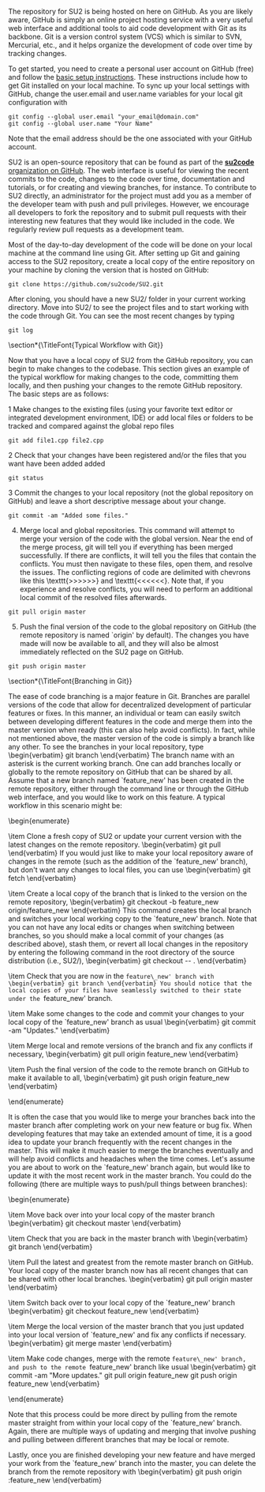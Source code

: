 The repository for SU2 is being hosted on here on GitHub. As you are likely aware, GitHub is simply an online project hosting service with a very useful web interface and additional tools to aid code development with Git as its backbone. Git is a version control system (VCS) which is similar to SVN, Mercurial, etc., and it helps organize the development of code over time by tracking changes. 

To get started, you need to create a personal user account on GitHub (free) and follow the [basic setup instructions](https://help.github.com/articles/set-up-git). These instructions include how to get Git installed on your local machine. To sync up your local settings with GitHub, change the user.email and user.name variables for your local git configuration with
```
git config --global user.email "your_email@domain.com" 
git config --global user.name "Your Name"
```
Note that the email address should be the one associated with your GitHub account.

SU2 is an open-source repository that can be found as part of the [**su2code** organization on GitHub](https://github.com/su2code). The web interface is useful for viewing the recent commits to the code, changes to the code over time, documentation and tutorials, or for creating and viewing branches, for instance. To contribute to SU2 directly, an administrator for the project must add you as a member of the developer team with push and pull privileges. However, we encourage all developers to fork the repository and to submit pull requests with their interesting new features that they would like included in the code. We regularly review pull requests as a development team.

Most of the day-to-day development of the code will be done on your local machine at the command line using Git. After setting up Git and gaining access to the SU2 repository, create a local copy of the entire repository on your machine by cloning the version that is hosted on GitHub:
```
git clone https://github.com/su2code/SU2.git
```
After cloning, you should have a new SU2/ folder in your current working directory. Move into SU2/ to see the project files and to start working with the code through Git. You can see the most recent changes by typing
```
git log
```

\section*{\TitleFont{Typical Workflow with Git}}

Now that you have a local copy of SU2 from the GitHub repository, you can begin to make changes to the codebase. This section gives an example of the typical workflow for making changes to the code, committing them locally, and then pushing your changes to the remote GitHub repository. The basic steps are as follows:
 
1 Make changes to the existing files (using your favorite text editor or integrated development environment, IDE) or add local files or folders to be tracked and compared against the global repo files
```
git add file1.cpp file2.cpp
```
2 Check that your changes have been registered and/or the files that you want have been added added
```
git status 
```
3 Commit the changes to your local repository (not the
global repository on GitHub) and leave a short descriptive message about your change. 
```
git commit -am "Added some files."
```
4. Merge local and global repositories.
This command will attempt to merge your version of the code with the global
version. Near the end of the merge process, git will tell you if everything has
been merged successfully. If there are conflicts, it will tell you the files
that contain the conflicts. You must then navigate to these files, open them,
and resolve the issues. The conflicting regions of code are delimited with
chevrons like this \texttt{>>>>>>} and \texttt{<<<<<<}. Note that, if you experience and resolve conflicts, you will need to perform an additional local commit of the resolved files afterwards.
```
git pull origin master
```
5. Push the final version of the code to the global repository on GitHub (the remote repository is named `origin' by default). The changes you have made will now be available to all, and they will also be almost immediately reflected on the SU2 page on GitHub.
```
git push origin master 
```

\section*{\TitleFont{Branching in Git}}

The ease of code branching is a major feature in Git. Branches are parallel versions of the code that allow for decentralized development of particular features or fixes. In this manner, an individual or team can easily switch between developing different features in the code and merge them into the master version when ready (this can also help avoid conflicts). In fact, while not mentioned above, the master version of the code is simply a branch like any other. To see the branches in your local repository, type
\begin{verbatim}
git branch
\end{verbatim}
The branch name with an asterisk is the current working branch. One can add branches locally or globally to the remote repository on GitHub that can be shared by all. Assume that a new branch named `feature\_new' has been created in the remote repository, either through the command line or through the GitHub web interface, and you would like to work on this feature. A typical workflow in this scenario might be:

\begin{enumerate}

\item Clone a fresh copy of SU2 or update your current version with the latest changes on the remote repository.
\begin{verbatim}
git pull
\end{verbatim}
If you would just like to make your local repository aware of changes in the remote (such as the addition of the `feature\_new' branch), but don't want any changes to local files, you can use
\begin{verbatim}
git fetch
\end{verbatim}

\item Create a local copy of the branch that is linked to the version on the remote repository,
\begin{verbatim}
git checkout -b feature_new origin/feature_new
\end{verbatim}
This command creates the local branch and switches your local working copy to the `feature\_new' branch. Note that you can not have any local edits or changes when switching between branches, so you should make a local commit of your changes (as described above), stash them, or revert all local changes in the repository by entering the following command in the root directory of the source distribution (i.e., SU2/),
\begin{verbatim}
git checkout -- .
\end{verbatim}

\item Check that you are now in the `feature\_new' branch with
\begin{verbatim}
git branch
\end{verbatim}
You should notice that the local copies of your files have seamlessly switched to their state under the `feature\_new' branch.

\item Make some changes to the code and commit your changes to your local copy of the `feature\_new' branch as usual
\begin{verbatim}
git commit -am "Updates."
\end{verbatim}

\item Merge local and remote versions of the branch and fix any conflicts if necessary,
\begin{verbatim}
git pull origin feature_new
\end{verbatim}

\item Push the final version of the code to the remote branch on GitHub to make it available to all,
\begin{verbatim}
git push origin feature_new 
\end{verbatim}

\end{enumerate}

It is often the case that you would like to merge your branches back into the master branch after completing work on your new feature or bug fix. When developing features that may take an extended amount of time, it is a good idea to update your branch frequently with the recent changes in the master. This will make it much easier to merge the branches eventually and will help avoid conflicts and headaches when the time comes. Let's assume you are about to work on the `feature\_new' branch again, but would like to update it with the most recent work in the master branch. You could do the following (there are multiple ways to push/pull things between branches):

\begin{enumerate}

\item Move back over into your local copy of the master branch
\begin{verbatim}
git checkout master
\end{verbatim}

\item Check that you are back in the master branch with
\begin{verbatim}
git branch
\end{verbatim}

\item Pull the latest and greatest from the remote master branch on GitHub. Your local copy of the master branch now has all recent changes that can be shared with other local branches.
\begin{verbatim}
git pull origin master
\end{verbatim}

\item Switch back over to your local copy of the `feature\_new' branch
\begin{verbatim}
git checkout feature_new
\end{verbatim}

\item Merge the local version of the master branch that you just updated into your local version of `feature\_new' and fix any conflicts if necessary.
\begin{verbatim}
git merge master
\end{verbatim}

\item Make code changes, merge with the remote `feature\_new' branch, and push to the remote `feature\_new' branch like usual
\begin{verbatim}
git commit -am "More updates."
git pull origin feature_new
git push origin feature_new 
\end{verbatim}

\end{enumerate}

Note that this process could be more direct by pulling from the remote master straight from within your local copy of the `feature\_new' branch. Again, there are multiple ways of updating and merging that involve pushing and pulling between different branches that may be local or remote.

Lastly, once you are finished developing your new feature and have merged your work from the `feature\_new' branch into the master, you can delete the branch from the remote repository with
\begin{verbatim}
git push origin :feature_new
\end{verbatim}